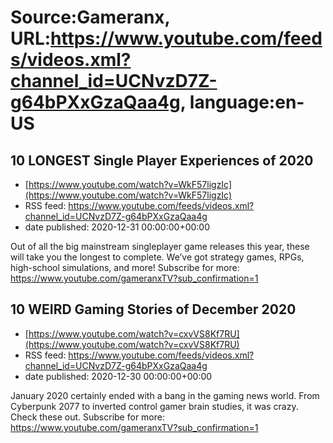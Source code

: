 # Source:Gameranx, URL:https://www.youtube.com/feeds/videos.xml?channel_id=UCNvzD7Z-g64bPXxGzaQaa4g, language:en-US

## 10 LONGEST Single Player Experiences of 2020
 - [https://www.youtube.com/watch?v=WkF57ligzIc](https://www.youtube.com/watch?v=WkF57ligzIc)
 - RSS feed: https://www.youtube.com/feeds/videos.xml?channel_id=UCNvzD7Z-g64bPXxGzaQaa4g
 - date published: 2020-12-31 00:00:00+00:00

Out of all the big mainstream singleplayer game releases this year, these will take you the longest to complete. We’ve got strategy games, RPGs, high-school simulations, and more!
Subscribe for more: https://www.youtube.com/gameranxTV?sub_confirmation=1

## 10 WEIRD Gaming Stories of December 2020
 - [https://www.youtube.com/watch?v=cxvVS8Kf7RU](https://www.youtube.com/watch?v=cxvVS8Kf7RU)
 - RSS feed: https://www.youtube.com/feeds/videos.xml?channel_id=UCNvzD7Z-g64bPXxGzaQaa4g
 - date published: 2020-12-30 00:00:00+00:00

January 2020 certainly ended with a bang in the gaming news world. From Cyberpunk 2077 to inverted control gamer brain studies, it was crazy. Check these out.
Subscribe for more: https://www.youtube.com/gameranxTV?sub_confirmation=1

